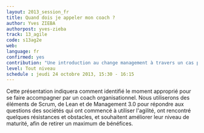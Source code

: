 ```yaml
---
layout: 2013_session_fr
title: Quand dois je appeler mon coach ?
author: Yves ZIEBA
authorpost: yves-zieba
track: 13_agile
code: s13ag2e
web: 
language: fr
confirmed: yes
contribution: "Une introduction au change management à travers un cas pratique dans un domaine connu : Scrum."
level: Tout niveau
schedule : jeudi 24 octobre 2013, 15:30 - 16:15
---
```


Cette présentation indiquera comment identifié le moment approprié pour se faire accompagner par un coach organisationnel. 
Nous utiliserons des éléments de Scrum, de Lean et de Management 3.0 pour répondre aux questions des sociétés qui ont commencé à utiliser l'agilité, ont rencontré quelques résistances et obstacles, et souhaitent améliorer leur niveau de maturité, afin de retirer un maximum de bénéfices.
